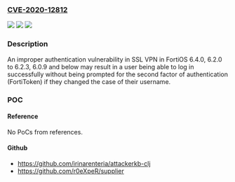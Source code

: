 ### [CVE-2020-12812](https://cve.mitre.org/cgi-bin/cvename.cgi?name=CVE-2020-12812)
![](https://img.shields.io/static/v1?label=Product&message=Fortinet%20FortiOS&color=blue)
![](https://img.shields.io/static/v1?label=Version&message=n%2Fa&color=blue)
![](https://img.shields.io/static/v1?label=Vulnerability&message=Improper%20Access%20Control&color=brighgreen)

### Description

An improper authentication vulnerability in SSL VPN in FortiOS 6.4.0, 6.2.0 to 6.2.3, 6.0.9 and below may result in a user being able to log in successfully without being prompted for the second factor of authentication (FortiToken) if they changed the case of their username.

### POC

#### Reference
No PoCs from references.

#### Github
- https://github.com/irinarenteria/attackerkb-clj
- https://github.com/r0eXpeR/supplier

